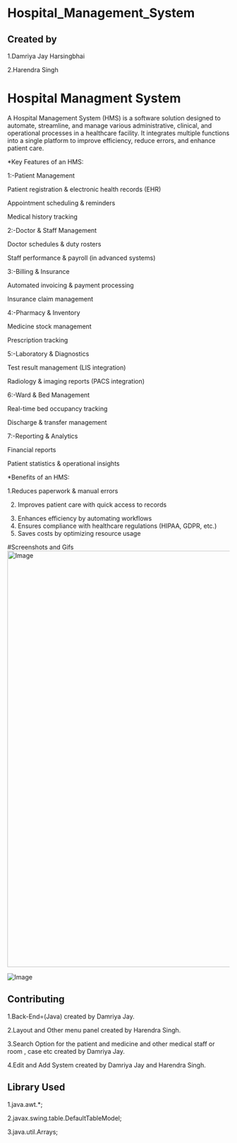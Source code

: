 # Hospital_Management_System
## Created by
1.Damriya Jay Harsingbhai

2.Harendra Singh
# Hospital Managment System

A Hospital Management System (HMS) is a software solution designed to automate, streamline, and manage various administrative, clinical, and operational processes in a healthcare facility. It integrates multiple functions into a single platform to improve efficiency, reduce errors, and enhance patient care.

*Key Features of an HMS:

1:-Patient Management

Patient registration & electronic health records (EHR)

Appointment scheduling & reminders

Medical history tracking

2:-Doctor & Staff Management

Doctor schedules & duty rosters

Staff performance & payroll (in advanced systems)

3:-Billing & Insurance

Automated invoicing & payment processing

Insurance claim management

4:-Pharmacy & Inventory

Medicine stock management

Prescription tracking

5:-Laboratory & Diagnostics

Test result management (LIS integration)

Radiology & imaging reports (PACS integration)

6:-Ward & Bed Management

Real-time bed occupancy tracking

Discharge & transfer management

7:-Reporting & Analytics

Financial reports

Patient statistics & operational insights

*Benefits of an HMS:

1.Reduces paperwork & manual errors

2) Improves patient care with quick access to records
3. Enhances efficiency by automating workflows
4. Ensures compliance with healthcare regulations (HIPAA, GDPR, etc.)
5. Saves costs by optimizing resource usage


#Screenshots and Gifs
<img width="941" alt="Image" src="https://github.com/user-attachments/assets/db4eea30-8e9e-4b21-9285-f5fb6767cac3" />

![Image](https://github.com/user-attachments/assets/5b3e55d9-9b62-480f-8abd-bc15a5e35e62)
## Contributing

1.Back-End=(Java) created by Damriya Jay.

2.Layout and Other menu panel created by Harendra Singh.

3.Search Option for the patient and medicine and other medical staff or room , case etc created by Damriya Jay.

4.Edit and Add System created by Damriya Jay and Harendra Singh. 



## Library Used

1.java.awt.*;

2.javax.swing.table.DefaultTableModel;

3.java.util.Arrays;
